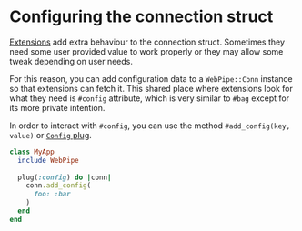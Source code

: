 # Configuring the connection struct

[Extensions](extensions.md) add extra behaviour to the connection struct.
Sometimes they need some user provided value to work properly or they may allow
some tweak depending on user needs.

For this reason, you can add configuration data to a `WebPipe::Conn` instance
so that extensions can fetch it. This shared place where extensions look for
what they need is `#config` attribute, which is very similar to `#bag` except
for its more private intention.

In order to interact with `#config`, you can use the method `#add_config(key,
value)` or [`Config` plug](plugs/config.md).

```ruby
class MyApp
  include WebPipe
  
  plug(:config) do |conn|
    conn.add_config(
      foo: :bar
    )
  end
end
```
